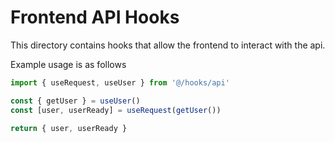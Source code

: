 # Frontend API Hooks

This directory contains hooks that allow the frontend to interact with the api.

Example usage is as follows

```typescript
import { useRequest, useUser } from '@/hooks/api'

const { getUser } = useUser()
const [user, userReady] = useRequest(getUser())

return { user, userReady }
```
